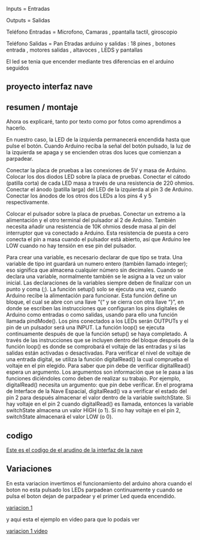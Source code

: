 




Inputs = Entradas 

Outputs = Salidas

Teléfono Entradas = Microfono, Camaras , ppantalla tactil, giroscopio 

Teléfono Salidas = Pan
Etradas arduino y salidas  : 18 pines , botones  entrada , motores salidas , altavoces , LEDS y pantallas 

El led se tenia que encender mediante tres diferencias en el arduino seguidos





## proyecto interfaz nave 

## resumen / montaje 

Ahora os explicaré, tanto por texto como por fotos como aprendimos a hacerlo.

En nuestro caso, la LED de la izquierda permanecerá encendida hasta que pulse el botón. Cuando Arduino reciba la señal del botón pulsado, la luz de la izquierda se apaga y se encienden otras dos luces que comienzan a parpadear.

Conectar la placa de pruebas a las conexiones de 5V y masa de Arduino. Colocar los dos diodos LED sobre la placa de pruebas. Conectar el cátodo (patilla corta) de cada LED masa a través de una resistencia de 220 ohmios. Conectar el ánodo (patilla larga) del LED de la izquierda al pin 3 de Arduino. Conectar los ánodos de los otros dos LEDs a los pins 4 y 5 respectivamente.

Colocar el pulsador sobre la placa de pruebas. Conectar un extremo a la alimentación y el otro terminal del pulsador al 2 de Arduino. También necesita añadir una resistencia de 10K ohmios desde masa al pin del interruptor que va conectado a Arduino. Esta resistencia de puesta a cero conecta el pin a masa cuando el pulsador está abierto, así que Arduino lee LOW cuando no hay tensión en ese pin del pulsador.

Para crear una variable, es necesario declarar de que tipo se trata. Una variable de tipo int guardará un numero entero (también llamado integer); eso significa que almacena cualquier número sin decimales. Cuando se declara una variable, normalmente también se le asigna a la vez un valor inicial. Las declaraciones de la variables siempre deben de finalizar con un punto y coma (;). La función setup() solo se ejecuta una vez, cuando Arduino recibe la alimentación para funcionar. Esta función define un bloque, el cual se abre con una llave “{“ y se cierra con otra llave “}”, en donde se escriben las instrucciones que configuran los pins digitales de Arduino como entradas o como salidas, usando para ello una función llamada pindMode(). Los pins conectados a los LEDs serán OUTPUTs y el pin de un pulsador será una INPUT. La función loop() se ejecuta continuamente después de que la función setup() se haya completado. A través de las instrucciones que se incluyen dentro del bloque después de la función loop() es donde se comprobará el voltaje de las entradas y si las salidas están activadas o desactivadas. Para verificar el nivel de voltaje de una entrada digital, se utiliza la función digitalRead() la cual comprueba el voltaje en el pin elegido. Para saber que pin debe de verificar digitalRead() espera un argumento. Los argumentos son información que se le pasa a las funciones diciéndoles como deben de realizar su trabajo. Por ejemplo, digitalRead() necesita un argumento: que pin debe verificar. En el programa de Interface de la Nave Espacial, digitalRead() va a verificar el estado del pin 2 para después almacenar el valor dentro de la variable switchState. Si hay voltaje en el pin 2 cuando digitalRead() es llamada, entonces la variable switchState almacena un valor HIGH (o 1). Si no hay voltaje en el pin 2, switchState almacenará el valor LOW (o 0).

## codigo 

[Este es el codigo de el arudino de la interfaz de la nave ](https://github.com/DavidMenCam/Arduino/blob/main/variacion%201/lo_o_ko_k_l.ino)

## Variaciones

En esta variacion invertimos el funcionamiento del arduino ahora cuando el boton no esta pulsado los LEDs parpadean continuamente y cuando se pulsa el boton dejan de parpadear y el primer Led queda encendido.

[variacion 1](https://github.com/DavidMenCam/Arduino/blob/main/variacion%202/low.ino)

y aqui esta el ejemplo en video para que lo podais ver 

[variacion 1 video](https://www.youtube.com/watch?v=Sl5UKPwK2mo)


